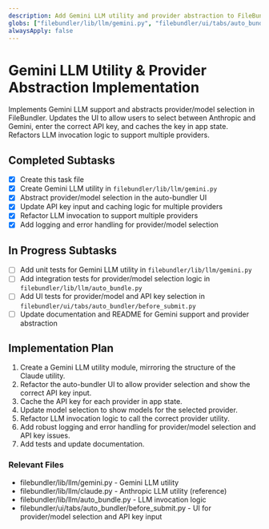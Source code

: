 ```yaml
---
description: Add Gemini LLM utility and provider abstraction to FileBundler
globs: ["filebundler/lib/llm/gemini.py", "filebundler/ui/tabs/auto_bundler/before_submit.py", "filebundler/lib/llm/auto_bundle.py", "filebundler/lib/llm/claude.py"]
alwaysApply: false
---
```

# Gemini LLM Utility & Provider Abstraction Implementation

Implements Gemini LLM support and abstracts provider/model selection in FileBundler. Updates the UI to allow users to select between Anthropic and Gemini, enter the correct API key, and caches the key in app state. Refactors LLM invocation logic to support multiple providers.

## Completed Subtasks

- [x] Create this task file
- [x] Create Gemini LLM utility in `filebundler/lib/llm/gemini.py`
- [x] Abstract provider/model selection in the auto-bundler UI
- [x] Update API key input and caching logic for multiple providers
- [x] Refactor LLM invocation to support multiple providers
- [x] Add logging and error handling for provider/model selection

## In Progress Subtasks

- [ ] Add unit tests for Gemini LLM utility in `filebundler/lib/llm/gemini.py`
- [ ] Add integration tests for provider/model selection logic in `filebundler/lib/llm/auto_bundle.py`
- [ ] Add UI tests for provider/model and API key selection in `filebundler/ui/tabs/auto_bundler/before_submit.py`
- [ ] Update documentation and README for Gemini support and provider abstraction

## Implementation Plan

1. Create a Gemini LLM utility module, mirroring the structure of the Claude utility.
2. Refactor the auto-bundler UI to allow provider selection and show the correct API key input.
3. Cache the API key for each provider in app state.
4. Update model selection to show models for the selected provider.
5. Refactor LLM invocation logic to call the correct provider utility.
6. Add robust logging and error handling for provider/model selection and API key issues.
7. Add tests and update documentation.

### Relevant Files

- filebundler/lib/llm/gemini.py - Gemini LLM utility
- filebundler/lib/llm/claude.py - Anthropic LLM utility (reference)
- filebundler/lib/llm/auto_bundle.py - LLM invocation logic
- filebundler/ui/tabs/auto_bundler/before_submit.py - UI for provider/model selection and API key input